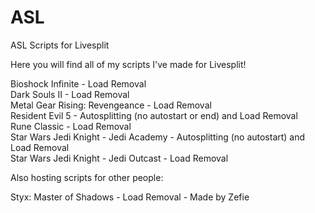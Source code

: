 # ASL
ASL Scripts for Livesplit

Here you will find all of my scripts I've made for Livesplit!

Bioshock Infinite - Load Removal  
Dark Souls II - Load Removal  
Metal Gear Rising: Revengeance - Load Removal  
Resident Evil 5 - Autosplitting (no autostart or end) and Load Removal  
Rune Classic - Load Removal  
Star Wars Jedi Knight - Jedi Academy - Autosplitting (no autostart) and Load Removal  
Star Wars Jedi Knight - Jedi Outcast - Load Removal  

Also hosting scripts for other people:

Styx: Master of Shadows - Load Removal - Made by Zefie  
